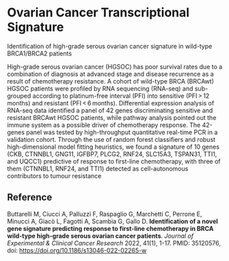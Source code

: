 # Ovarian Cancer Transcriptional Signature
Identification of high-grade serous ovarian cancer signature in wild-type BRCA1/BRCA2 patients

High-grade serous ovarian cancer (HGSOC) has poor survival rates due to a combination of diagnosis at advanced stage and disease recurrence as a result of chemotherapy resistance. A cohort of wild-type BRCA (BRCAwt) HGSOC patients were profiled by RNA sequencing (RNA-seq) and sub-grouped according to platinum-free interval (PFI) into sensitive (PFI > 12 months) and resistant (PFI < 6 months). Differential expression analysis of RNA-seq data identified a panel of 42 genes discriminating sensitive and resistant BRCAwt HGSOC patients, while pathway analysis pointed out the immune system as a possible driver of chemotherapy response. The 42-genes panel was tested by high-throughput quantitative real-time PCR in a validation cohort. Through the use of random forest classifiers and robust high-dimensional model fitting heuristics, we found a signature of 10 genes (CKB, CTNNBL1, GNG11, IGFBP7, PLCG2, RNF24, SLC15A3, TSPAN31, TTI1, and UQCC1) predictive of response to first-line chemotherapy, with three of them (CTNNBL1, RNF24, and TTI1) detected as cell-autonomous contributors to tumour resistance

## Reference

Buttarelli M, Ciucci A, Palluzzi F, Raspaglio G, Marchetti C, Perrone E, Minucci A, Giacò L, Fagotti A, Scambia G, Gallo D. **Identification of a novel gene signature predicting response to first-line chemotherapy in BRCA wild-type high-grade serous ovarian cancer patients**. *Journal of Experimental & Clinical Cancer Research* 2022, 41(1), 1-17. PMID: 35120576, doi: https://doi.org/10.1186/s13046-022-02265-w
